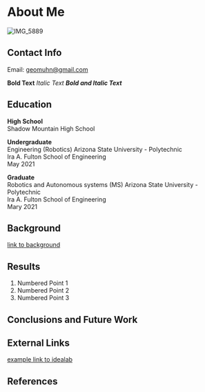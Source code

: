 # About Me
![IMG_5889](https://user-images.githubusercontent.com/44282724/106854563-c577bf00-6678-11eb-84b4-d48e784e6ca6.JPG)

## Contact Info

Email: geomuhn@gmail.com

**Bold Text**
_Italic Text_
**_Bold and Italic Text_**

## Education 

**High School**  
Shadow Mountain High School  

**Undergraduate**  
Engineering (Robotics)
Arizona State University - Polytechnic  
Ira A. Fulton School of Engineering   
May 2021

**Graduate**  
Robotics and Autonomous systems (MS)
Arizona State University - Polytechnic  
Ira A. Fulton School of Engineering   
Mary 2021  

## Background

[link to background](/background)

## Results

1. Numbered Point 1
1. Numbered Point 2
1. Numbered Point 3

## Conclusions and Future Work

## External Links

[example link to idealab](https://idealab.asu.edu)


## References
